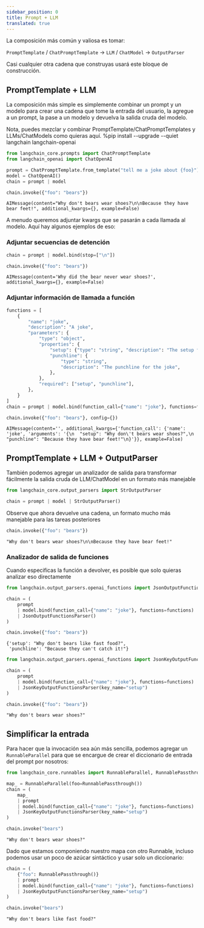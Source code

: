 ```yaml
---
sidebar_position: 0
title: Prompt + LLM
translated: true
---
```


La composición más común y valiosa es tomar:

``PromptTemplate`` / ``ChatPromptTemplate`` -> ``LLM`` / ``ChatModel`` -> ``OutputParser``

Casi cualquier otra cadena que construyas usará este bloque de construcción.

## PromptTemplate + LLM

La composición más simple es simplemente combinar un prompt y un modelo para crear una cadena que tome la entrada del usuario, la agregue a un prompt, la pase a un modelo y devuelva la salida cruda del modelo.

Nota, puedes mezclar y combinar PromptTemplate/ChatPromptTemplates y LLMs/ChatModels como quieras aquí.
%pip install --upgrade --quiet  langchain langchain-openai

```python
from langchain_core.prompts import ChatPromptTemplate
from langchain_openai import ChatOpenAI

prompt = ChatPromptTemplate.from_template("tell me a joke about {foo}")
model = ChatOpenAI()
chain = prompt | model
```

```python
chain.invoke({"foo": "bears"})
```

```output
AIMessage(content="Why don't bears wear shoes?\n\nBecause they have bear feet!", additional_kwargs={}, example=False)
```

A menudo queremos adjuntar kwargs que se pasarán a cada llamada al modelo. Aquí hay algunos ejemplos de eso:

### Adjuntar secuencias de detención

```python
chain = prompt | model.bind(stop=["\n"])
```

```python
chain.invoke({"foo": "bears"})
```

```output
AIMessage(content='Why did the bear never wear shoes?', additional_kwargs={}, example=False)
```

### Adjuntar información de llamada a función

```python
functions = [
    {
        "name": "joke",
        "description": "A joke",
        "parameters": {
            "type": "object",
            "properties": {
                "setup": {"type": "string", "description": "The setup for the joke"},
                "punchline": {
                    "type": "string",
                    "description": "The punchline for the joke",
                },
            },
            "required": ["setup", "punchline"],
        },
    }
]
chain = prompt | model.bind(function_call={"name": "joke"}, functions=functions)
```

```python
chain.invoke({"foo": "bears"}, config={})
```

```output
AIMessage(content='', additional_kwargs={'function_call': {'name': 'joke', 'arguments': '{\n  "setup": "Why don\'t bears wear shoes?",\n  "punchline": "Because they have bear feet!"\n}'}}, example=False)
```

## PromptTemplate + LLM + OutputParser

También podemos agregar un analizador de salida para transformar fácilmente la salida cruda de LLM/ChatModel en un formato más manejable

```python
from langchain_core.output_parsers import StrOutputParser

chain = prompt | model | StrOutputParser()
```

Observe que ahora devuelve una cadena, un formato mucho más manejable para las tareas posteriores

```python
chain.invoke({"foo": "bears"})
```

```output
"Why don't bears wear shoes?\n\nBecause they have bear feet!"
```

### Analizador de salida de funciones

Cuando especificas la función a devolver, es posible que solo quieras analizar eso directamente

```python
from langchain.output_parsers.openai_functions import JsonOutputFunctionsParser

chain = (
    prompt
    | model.bind(function_call={"name": "joke"}, functions=functions)
    | JsonOutputFunctionsParser()
)
```

```python
chain.invoke({"foo": "bears"})
```

```output
{'setup': "Why don't bears like fast food?",
 'punchline': "Because they can't catch it!"}
```

```python
from langchain.output_parsers.openai_functions import JsonKeyOutputFunctionsParser

chain = (
    prompt
    | model.bind(function_call={"name": "joke"}, functions=functions)
    | JsonKeyOutputFunctionsParser(key_name="setup")
)
```

```python
chain.invoke({"foo": "bears"})
```

```output
"Why don't bears wear shoes?"
```

## Simplificar la entrada

Para hacer que la invocación sea aún más sencilla, podemos agregar un `RunnableParallel` para que se encargue de crear el diccionario de entrada del prompt por nosotros:

```python
from langchain_core.runnables import RunnableParallel, RunnablePassthrough

map_ = RunnableParallel(foo=RunnablePassthrough())
chain = (
    map_
    | prompt
    | model.bind(function_call={"name": "joke"}, functions=functions)
    | JsonKeyOutputFunctionsParser(key_name="setup")
)
```

```python
chain.invoke("bears")
```

```output
"Why don't bears wear shoes?"
```

Dado que estamos componiendo nuestro mapa con otro Runnable, incluso podemos usar un poco de azúcar sintáctico y usar solo un diccionario:

```python
chain = (
    {"foo": RunnablePassthrough()}
    | prompt
    | model.bind(function_call={"name": "joke"}, functions=functions)
    | JsonKeyOutputFunctionsParser(key_name="setup")
)
```

```python
chain.invoke("bears")
```

```output
"Why don't bears like fast food?"
```
